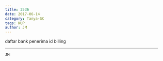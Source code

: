 ```yaml
---
title: 3536
date: 2017-06-14
category: Tanya-SC
tags: KUP
author: JM
---
```


daftar bank penerima id billing

---



`JM`
